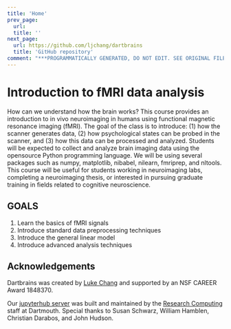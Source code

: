 ```yaml
---
title: 'Home'
prev_page:
  url: 
  title: ''
next_page:
  url: https://github.com/ljchang/dartbrains
  title: 'GitHub repository'
comment: "***PROGRAMMATICALLY GENERATED, DO NOT EDIT. SEE ORIGINAL FILES IN /content***"
---
```

# Introduction to fMRI data analysis

How can we understand how the brain works? This course provides an introduction to in vivo neuroimaging in humans using functional magnetic resonance imaging (fMRI). The goal of the class is to introduce: (1) how the scanner generates data, (2) how psychological states can be probed in the scanner, and (3) how this data can be processed and analyzed. Students will be expected to collect and analyze brain imaging data using the opensource Python programming language. We will be using several packages such as numpy, matplotlib, nibabel, nilearn, fmriprep, and nltools. This course will be useful for students working in neuroimaging labs, completing a neuroimaging thesis, or interested in pursuing graduate training in fields related to cognitive neuroscience.

## GOALS

 1.	Learn the basics of fMRI signals
 2.	Introduce standard data preprocessing techniques
 3.	Introduce the general linear model
 4.	Introduce advanced analysis techniques

## Acknowledgements

Dartbrains was created by [Luke Chang](http://cosanlab.com/) and supported by an NSF CAREER Award 1848370.

Our [jupyterhub server](https://jupyter.dartmouth.edu) was built and maintained by the [Research Computing](https://rc.dartmouth.edu/) staff at Dartmouth. Special thanks to Susan Schwarz, William Hamblen, Christian Darabos, and John Hudson.
